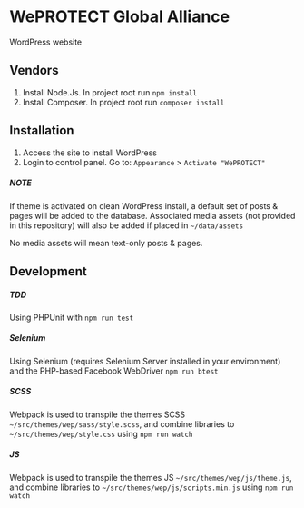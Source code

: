 # WePROTECT Global Alliance

WordPress website

## Vendors

1. Install Node.Js. In project root run `npm install`
2. Install Composer. In project root run `composer install`

## Installation

1. Access the site to install WordPress
2. Login to control panel. Go to: `Appearance` > `Activate "WePROTECT"`

##### NOTE
If theme is activated on clean WordPress install, a default set of posts & pages will be added to the database. Associated media assets (not provided in this repository) will also be added if placed in `~/data/assets`

No media assets will mean text-only posts & pages.

## Development

##### TDD
Using PHPUnit with `npm run test`

##### Selenium
Using Selenium (requires Selenium Server installed in your environment) and the PHP-based Facebook WebDriver `npm run btest`

##### SCSS
Webpack is used to transpile the themes SCSS `~/src/themes/wep/sass/style.scss`, and combine 
libraries to `~/src/themes/wep/style.css` using `npm run watch`

##### JS
Webpack is used to transpile the themes JS `~/src/themes/wep/js/theme.js`, and combine 
libraries to `~/src/themes/wep/js/scripts.min.js` using `npm run watch`